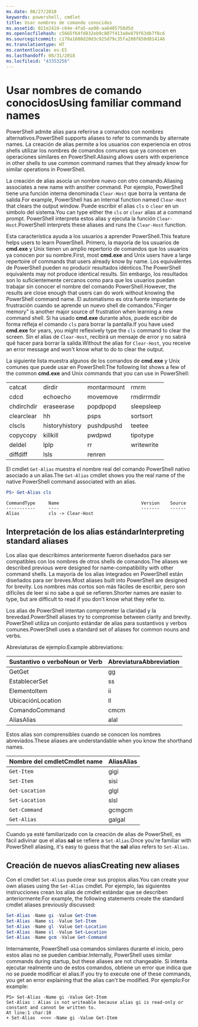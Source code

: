 ```yaml
---
ms.date: 08/27/2018
keywords: powershell, cmdlet
title: Usar nombres de comando conocidos
ms.assetid: 021e2424-c64e-4fa5-aa98-aa6405758d5d
ms.openlocfilehash: c5665f64fd832eb9c807f413a8e879f63db7f8c6
ms.sourcegitcommit: c170a1608d20d3c925d79c35fa208f650d014146
ms.translationtype: HT
ms.contentlocale: es-ES
ms.lasthandoff: 08/31/2018
ms.locfileid: "43353256"
---
```

# <a name="using-familiar-command-names"></a><span data-ttu-id="9414f-103">Usar nombres de comando conocidos</span><span class="sxs-lookup"><span data-stu-id="9414f-103">Using familiar command names</span></span>

<span data-ttu-id="9414f-104">PowerShell admite alias para referirse a comandos con nombres alternativos.</span><span class="sxs-lookup"><span data-stu-id="9414f-104">PowerShell supports aliases to refer to commands by alternate names.</span></span> <span data-ttu-id="9414f-105">La creación de alias permite a los usuarios con experiencia en otros shells utilizar los nombres de comandos comunes que ya conocen en operaciones similares en PowerShell.</span><span class="sxs-lookup"><span data-stu-id="9414f-105">Aliasing allows users with experience in other shells to use common command names that they already know for similar operations in PowerShell.</span></span>

<span data-ttu-id="9414f-106">La creación de alias asocia un nombre nuevo con otro comando.</span><span class="sxs-lookup"><span data-stu-id="9414f-106">Aliasing associates a new name with another command.</span></span> <span data-ttu-id="9414f-107">Por ejemplo, PowerShell tiene una función interna denominada `Clear-Host` que borra la ventana de salida.</span><span class="sxs-lookup"><span data-stu-id="9414f-107">For example, PowerShell has an internal function named `Clear-Host` that clears the output window.</span></span> <span data-ttu-id="9414f-108">Puede escribir el alias `cls` o `clear` en un símbolo del sistema.</span><span class="sxs-lookup"><span data-stu-id="9414f-108">You can type either the `cls` or `clear` alias at a command prompt.</span></span> <span data-ttu-id="9414f-109">PowerShell interpreta estos alias y ejecuta la función `Clear-Host`.</span><span class="sxs-lookup"><span data-stu-id="9414f-109">PowerShell interprets these aliases and runs the `Clear-Host` function.</span></span>

<span data-ttu-id="9414f-110">Esta característica ayuda a los usuarios a aprender PowerShell.</span><span class="sxs-lookup"><span data-stu-id="9414f-110">This feature helps users to learn PowerShell.</span></span> <span data-ttu-id="9414f-111">Primero, la mayoría de los usuarios de **cmd.exe** y Unix tienen un amplio repertorio de comandos que los usuarios ya conocen por su nombre.</span><span class="sxs-lookup"><span data-stu-id="9414f-111">First, most **cmd.exe** and Unix users have a large repertoire of commands that users already know by name.</span></span> <span data-ttu-id="9414f-112">Los equivalentes de PowerShell pueden no producir resultados idénticos.</span><span class="sxs-lookup"><span data-stu-id="9414f-112">The PowerShell equivalents may not produce identical results.</span></span> <span data-ttu-id="9414f-113">Sin embargo, los resultados son lo suficientemente cercanos como para que los usuarios puedan trabajar sin conocer el nombre del comando PowerShell.</span><span class="sxs-lookup"><span data-stu-id="9414f-113">However, the results are close enough that users can do work without knowing the PowerShell command name.</span></span> <span data-ttu-id="9414f-114">El automatismo es otra fuente importante de frustración cuando se aprende un nuevo shell de comandos.</span><span class="sxs-lookup"><span data-stu-id="9414f-114">"Finger memory" is another major source of frustration when learning a new command shell.</span></span> <span data-ttu-id="9414f-115">Si ha usado **cmd.exe** durante años, puede escribir de forma refleja el comando `cls` para borrar la pantalla.</span><span class="sxs-lookup"><span data-stu-id="9414f-115">If you have used **cmd.exe** for years, you might reflexively type the `cls` command to clear the screen.</span></span> <span data-ttu-id="9414f-116">Sin el alias de `Clear-Host`, recibirá un mensaje de error y no sabrá qué hacer para borrar la salida.</span><span class="sxs-lookup"><span data-stu-id="9414f-116">Without the alias for `Clear-Host`, you receive an error message and won't know what to do to clear the output.</span></span>

<span data-ttu-id="9414f-117">La siguiente lista muestra algunos de los comandos de **cmd.exe** y Unix comunes que puede usar en PowerShell:</span><span class="sxs-lookup"><span data-stu-id="9414f-117">The following list shows a few of the common **cmd.exe** and Unix commands that you can use in PowerShell:</span></span>

|||||
|-|-|-|-|
|<span data-ttu-id="9414f-118">cat</span><span class="sxs-lookup"><span data-stu-id="9414f-118">cat</span></span>|<span data-ttu-id="9414f-119">dir</span><span class="sxs-lookup"><span data-stu-id="9414f-119">dir</span></span>|<span data-ttu-id="9414f-120">montar</span><span class="sxs-lookup"><span data-stu-id="9414f-120">mount</span></span>|<span data-ttu-id="9414f-121">rm</span><span class="sxs-lookup"><span data-stu-id="9414f-121">rm</span></span>|
|<span data-ttu-id="9414f-122">cd</span><span class="sxs-lookup"><span data-stu-id="9414f-122">cd</span></span>|<span data-ttu-id="9414f-123">echo</span><span class="sxs-lookup"><span data-stu-id="9414f-123">echo</span></span>|<span data-ttu-id="9414f-124">move</span><span class="sxs-lookup"><span data-stu-id="9414f-124">move</span></span>|<span data-ttu-id="9414f-125">rmdir</span><span class="sxs-lookup"><span data-stu-id="9414f-125">rmdir</span></span>|
|<span data-ttu-id="9414f-126">chdir</span><span class="sxs-lookup"><span data-stu-id="9414f-126">chdir</span></span>|<span data-ttu-id="9414f-127">erase</span><span class="sxs-lookup"><span data-stu-id="9414f-127">erase</span></span>|<span data-ttu-id="9414f-128">popd</span><span class="sxs-lookup"><span data-stu-id="9414f-128">popd</span></span>|<span data-ttu-id="9414f-129">sleep</span><span class="sxs-lookup"><span data-stu-id="9414f-129">sleep</span></span>|
|<span data-ttu-id="9414f-130">clear</span><span class="sxs-lookup"><span data-stu-id="9414f-130">clear</span></span>|<span data-ttu-id="9414f-131">h</span><span class="sxs-lookup"><span data-stu-id="9414f-131">h</span></span>|<span data-ttu-id="9414f-132">ps</span><span class="sxs-lookup"><span data-stu-id="9414f-132">ps</span></span>|<span data-ttu-id="9414f-133">sort</span><span class="sxs-lookup"><span data-stu-id="9414f-133">sort</span></span>|
|<span data-ttu-id="9414f-134">cls</span><span class="sxs-lookup"><span data-stu-id="9414f-134">cls</span></span>|<span data-ttu-id="9414f-135">history</span><span class="sxs-lookup"><span data-stu-id="9414f-135">history</span></span>|<span data-ttu-id="9414f-136">pushd</span><span class="sxs-lookup"><span data-stu-id="9414f-136">pushd</span></span>|<span data-ttu-id="9414f-137">tee</span><span class="sxs-lookup"><span data-stu-id="9414f-137">tee</span></span>|
|<span data-ttu-id="9414f-138">copy</span><span class="sxs-lookup"><span data-stu-id="9414f-138">copy</span></span>|<span data-ttu-id="9414f-139">kill</span><span class="sxs-lookup"><span data-stu-id="9414f-139">kill</span></span>|<span data-ttu-id="9414f-140">pwd</span><span class="sxs-lookup"><span data-stu-id="9414f-140">pwd</span></span>|<span data-ttu-id="9414f-141">tipo</span><span class="sxs-lookup"><span data-stu-id="9414f-141">type</span></span>|
|<span data-ttu-id="9414f-142">del</span><span class="sxs-lookup"><span data-stu-id="9414f-142">del</span></span>|<span data-ttu-id="9414f-143">lp</span><span class="sxs-lookup"><span data-stu-id="9414f-143">lp</span></span>|<span data-ttu-id="9414f-144">r</span><span class="sxs-lookup"><span data-stu-id="9414f-144">r</span></span>|<span data-ttu-id="9414f-145">write</span><span class="sxs-lookup"><span data-stu-id="9414f-145">write</span></span>|
|<span data-ttu-id="9414f-146">diff</span><span class="sxs-lookup"><span data-stu-id="9414f-146">diff</span></span>|<span data-ttu-id="9414f-147">ls</span><span class="sxs-lookup"><span data-stu-id="9414f-147">ls</span></span>|<span data-ttu-id="9414f-148">ren</span><span class="sxs-lookup"><span data-stu-id="9414f-148">ren</span></span>||

<span data-ttu-id="9414f-149">El cmdlet `Get-Alias` muestra el nombre real del comando PowerShell nativo asociado a un alias.</span><span class="sxs-lookup"><span data-stu-id="9414f-149">The `Get-Alias` cmdlet shows you the real name of the native PowerShell command associated with an alias.</span></span>

```powershell
PS> Get-Alias cls
```

```Output
CommandType     Name                               Version    Source
-----------     ----                               -------    ------
Alias           cls -> Clear-Host
```

## <a name="interpreting-standard-aliases"></a><span data-ttu-id="9414f-150">Interpretación de los alias estándar</span><span class="sxs-lookup"><span data-stu-id="9414f-150">Interpreting standard aliases</span></span>

<span data-ttu-id="9414f-151">Los alias que describimos anteriormente fueron diseñados para ser compatibles con los nombres de otros shells de comandos.</span><span class="sxs-lookup"><span data-stu-id="9414f-151">The aliases we described previous were designed for name-compatibility with other command shells.</span></span>
<span data-ttu-id="9414f-152">La mayoría de los alias integrados en PowerShell están diseñados para ser breves.</span><span class="sxs-lookup"><span data-stu-id="9414f-152">Most aliases built into PowerShell are designed for brevity.</span></span> <span data-ttu-id="9414f-153">Los nombres más cortos son más fáciles de escribir, pero son difíciles de leer si no sabe a qué se refieren.</span><span class="sxs-lookup"><span data-stu-id="9414f-153">Shorter names are easier to type, but are difficult to read if you don't know what they refer to.</span></span>

<span data-ttu-id="9414f-154">Los alias de PowerShell intentan comprometer la claridad y la brevedad.</span><span class="sxs-lookup"><span data-stu-id="9414f-154">PowerShell aliases try to compromise between clarity and brevity.</span></span> <span data-ttu-id="9414f-155">PowerShell utiliza un conjunto estándar de alias para sustantivos y verbos comunes.</span><span class="sxs-lookup"><span data-stu-id="9414f-155">PowerShell uses a standard set of aliases for common nouns and verbs.</span></span>

<span data-ttu-id="9414f-156">Abreviaturas de ejemplo:</span><span class="sxs-lookup"><span data-stu-id="9414f-156">Example abbreviations:</span></span>

| <span data-ttu-id="9414f-157">Sustantivo o verbo</span><span class="sxs-lookup"><span data-stu-id="9414f-157">Noun or Verb</span></span> | <span data-ttu-id="9414f-158">Abreviatura</span><span class="sxs-lookup"><span data-stu-id="9414f-158">Abbreviation</span></span> |
|--------------|--------------|
| <span data-ttu-id="9414f-159">Get</span><span class="sxs-lookup"><span data-stu-id="9414f-159">Get</span></span>          | <span data-ttu-id="9414f-160">g</span><span class="sxs-lookup"><span data-stu-id="9414f-160">g</span></span>            |
| <span data-ttu-id="9414f-161">Establecer</span><span class="sxs-lookup"><span data-stu-id="9414f-161">Set</span></span>          | <span data-ttu-id="9414f-162">s</span><span class="sxs-lookup"><span data-stu-id="9414f-162">s</span></span>            |
| <span data-ttu-id="9414f-163">Elemento</span><span class="sxs-lookup"><span data-stu-id="9414f-163">Item</span></span>         | <span data-ttu-id="9414f-164">i</span><span class="sxs-lookup"><span data-stu-id="9414f-164">i</span></span>            |
| <span data-ttu-id="9414f-165">Ubicación</span><span class="sxs-lookup"><span data-stu-id="9414f-165">Location</span></span>     | <span data-ttu-id="9414f-166">l</span><span class="sxs-lookup"><span data-stu-id="9414f-166">l</span></span>            |
| <span data-ttu-id="9414f-167">Comando</span><span class="sxs-lookup"><span data-stu-id="9414f-167">Command</span></span>      | <span data-ttu-id="9414f-168">cm</span><span class="sxs-lookup"><span data-stu-id="9414f-168">cm</span></span>           |
| <span data-ttu-id="9414f-169">Alias</span><span class="sxs-lookup"><span data-stu-id="9414f-169">Alias</span></span>        | <span data-ttu-id="9414f-170">al</span><span class="sxs-lookup"><span data-stu-id="9414f-170">al</span></span>           |

<span data-ttu-id="9414f-171">Estos alias son comprensibles cuando se conocen los nombres abreviados.</span><span class="sxs-lookup"><span data-stu-id="9414f-171">These aliases are understandable when you know the shorthand names.</span></span>

| <span data-ttu-id="9414f-172">Nombre del cmdlet</span><span class="sxs-lookup"><span data-stu-id="9414f-172">Cmdlet name</span></span>    | <span data-ttu-id="9414f-173">Alias</span><span class="sxs-lookup"><span data-stu-id="9414f-173">Alias</span></span> |
|----------------|-------|
| `Get-Item `    | <span data-ttu-id="9414f-174">gi</span><span class="sxs-lookup"><span data-stu-id="9414f-174">gi</span></span>    |
| `Set-Item`     | <span data-ttu-id="9414f-175">si</span><span class="sxs-lookup"><span data-stu-id="9414f-175">si</span></span>    |
| `Get-Location` | <span data-ttu-id="9414f-176">gl</span><span class="sxs-lookup"><span data-stu-id="9414f-176">gl</span></span>    |
| `Set-Location` | <span data-ttu-id="9414f-177">sl</span><span class="sxs-lookup"><span data-stu-id="9414f-177">sl</span></span>    |
| `Get-Command`  | <span data-ttu-id="9414f-178">gcm</span><span class="sxs-lookup"><span data-stu-id="9414f-178">gcm</span></span>   |
| `Get-Alias`    | <span data-ttu-id="9414f-179">gal</span><span class="sxs-lookup"><span data-stu-id="9414f-179">gal</span></span>   |

<span data-ttu-id="9414f-180">Cuando ya esté familiarizado con la creación de alias de PowerShell, es fácil adivinar que el alias **sal** se refiere a `Set-Alias`.</span><span class="sxs-lookup"><span data-stu-id="9414f-180">Once you're familiar with PowerShell aliasing, it's easy to guess that the **sal** alias refers to `Set-Alias`.</span></span>

## <a name="creating-new-aliases"></a><span data-ttu-id="9414f-181">Creación de nuevos alias</span><span class="sxs-lookup"><span data-stu-id="9414f-181">Creating new aliases</span></span>

<span data-ttu-id="9414f-182">Con el cmdlet `Set-Alias` puede crear sus propios alias.</span><span class="sxs-lookup"><span data-stu-id="9414f-182">You can create your own aliases using the `Set-Alias` cmdlet.</span></span> <span data-ttu-id="9414f-183">Por ejemplo, las siguientes instrucciones crean los alias de cmdlet estándar que se describen anteriormente:</span><span class="sxs-lookup"><span data-stu-id="9414f-183">For example, the following statements create the standard cmdlet aliases previously discussed:</span></span>

```powershell
Set-Alias -Name gi -Value Get-Item
Set-Alias -Name si -Value Set-Item
Set-Alias -Name gl -Value Get-Location
Set-Alias -Name sl -Value Set-Location
Set-Alias -Name gcm -Value Get-Command
```

<span data-ttu-id="9414f-184">Internamente, PowerShell usa comandos similares durante el inicio, pero estos alias no se pueden cambiar.</span><span class="sxs-lookup"><span data-stu-id="9414f-184">Internally, PowerShell uses similar commands during startup, but these aliases are not changeable.</span></span>
<span data-ttu-id="9414f-185">Si intenta ejecutar realmente uno de estos comandos, obtiene un error que indica que no se puede modificar el alias.</span><span class="sxs-lookup"><span data-stu-id="9414f-185">If you try to execute one of these commands, you get an error explaining that the alias can't be modified.</span></span> <span data-ttu-id="9414f-186">Por ejemplo:</span><span class="sxs-lookup"><span data-stu-id="9414f-186">For example:</span></span>

```
PS> Set-Alias -Name gi -Value Get-Item
Set-Alias : Alias is not writeable because alias gi is read-only or constant and cannot be written to.
At line:1 char:10
+ Set-Alias  <<<< -Name gi -Value Get-Item
```